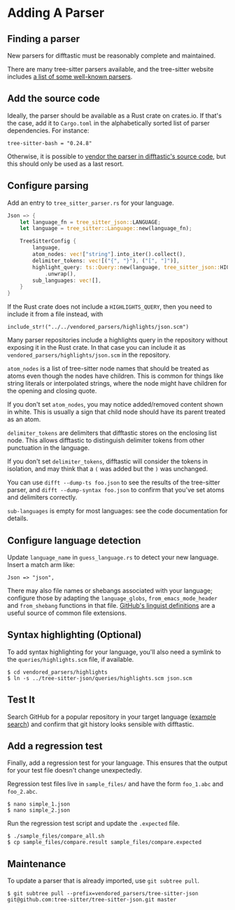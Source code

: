 # Adding A Parser

## Finding a parser

New parsers for difftastic must be reasonably complete and maintained.

There are many tree-sitter parsers available, and the tree-sitter
website includes [a list of some well-known
parsers](https://tree-sitter.github.io/tree-sitter/#available-parsers).

## Add the source code

Ideally, the parser should be available as a Rust crate on crates.io.
If that's the case, add it to `Cargo.toml` in the alphabetically sorted list
of parser dependencies. For instance:
```
tree-sitter-bash = "0.24.8"
```
Otherwise, it is possible to [vendor the parser in difftastic's source code](./parser_vendoring.md),
but this should only be used as a last resort.

## Configure parsing

Add an entry to `tree_sitter_parser.rs` for your language.

```rust
Json => {
    let language_fn = tree_sitter_json::LANGUAGE;
    let language = tree_sitter::Language::new(language_fn);

    TreeSitterConfig {
        language,
        atom_nodes: vec!["string"].into_iter().collect(),
        delimiter_tokens: vec![("{", "}"), ("[", "]")],
        highlight_query: ts::Query::new(language, tree_sitter_json::HIGHLIGHTS_QUERY)
            .unwrap(),
        sub_languages: vec![],
    }
}
```

If the Rust crate does not include a `HIGHLIGHTS_QUERY`, then you need to include 
it from a file instead, with
```
include_str!("../../vendored_parsers/highlights/json.scm")
```
Many parser repositories include a highlights query in the repository without
exposing it in the Rust crate. In that case you can include it as
`vendored_parsers/highlights/json.scm` in the repository.

`atom_nodes` is a list of tree-sitter node names that should be
treated as atoms even though the nodes have children. This is common
for things like string literals or interpolated strings, where the
node might have children for the opening and closing quote.

If you don't set `atom_nodes`, you may notice added/removed content
shown in white. This is usually a sign that child node should have its
parent treated as an atom.

`delimiter_tokens` are delimiters that difftastic stores on
the enclosing list node. This allows difftastic to distinguish
delimiter tokens from other punctuation in the language.

If you don't set `delimiter_tokens`, difftastic will consider the
tokens in isolation, and may think that a `(` was added but the `)`
was unchanged.

You can use `difft --dump-ts foo.json` to see the results of the
tree-sitter parser, and `difft --dump-syntax foo.json` to confirm that
you've set atoms and delimiters correctly.

`sub-languages` is empty for most languages: see the code documentation for details.

## Configure language detection

Update `language_name` in `guess_language.rs` to detect your new
language. Insert a match arm like:

```
Json => "json",
```

There may also file names or shebangs associated with your language; configure those
by adapting the `language_globs`, `from_emacs_mode_header` and `from_shebang` functions
in that file.
[GitHub's linguist definitions](https://github.com/github/linguist/blob/master/lib/linguist/languages.yml)
are a useful source of common file extensions.

## Syntax highlighting (Optional)

To add syntax highlighting for your language, you'll also need a symlink
to the `queries/highlights.scm` file, if available.

```
$ cd vendored_parsers/highlights
$ ln -s ../tree-sitter-json/queries/highlights.scm json.scm
```

## Test It

Search GitHub for a popular repository in your target language
([example
search](https://github.com/search?l=&o=desc&q=stars%3A%3E100+language%3AJSON&s=stars&type=repositories))
and confirm that git history looks sensible with difftastic.

## Add a regression test

Finally, add a regression test for your language. This ensures that
the output for your test file doesn't change unexpectedly.

Regression test files live in `sample_files/` and have the form
`foo_1.abc` and `foo_2.abc`.

```
$ nano simple_1.json
$ nano simple_2.json
```

Run the regression test script and update the `.expected` file.

```
$ ./sample_files/compare_all.sh
$ cp sample_files/compare.result sample_files/compare.expected
```

## Maintenance

To update a parser that is already imported, use `git subtree pull`.

```
$ git subtree pull --prefix=vendored_parsers/tree-sitter-json git@github.com:tree-sitter/tree-sitter-json.git master
```
